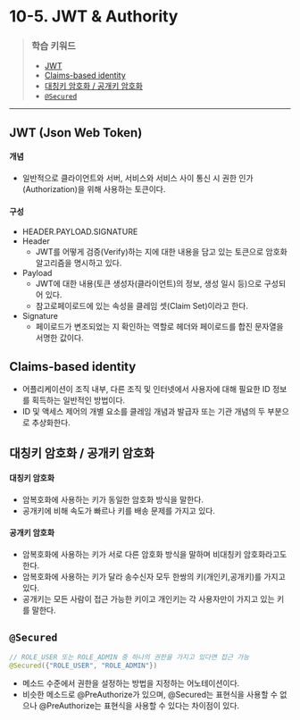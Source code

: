 # 10-5. JWT & Authority

> ### 학습 키워드
>
> * [JWT](10-5.-jwt-and-authority.md#jwt-json-web-token)
> * [Claims-based identity](10-5.-jwt-and-authority.md#claims-based-identity)
> * [대칭키 암호화 / 공개키 암호화](10-5.-jwt-and-authority.md#undefined-3)
> * [`@Secured`](10-5.-jwt-and-authority.md#secured)

***

## JWT (Json Web Token)

#### 개념

* 일반적으로 클라이언트와 서버, 서비스와 서비스 사이 통신 시 권한 인가(Authorization)을 위해 사용하는 토큰이다.

#### 구성

* HEADER.PAYLOAD.SIGNATURE
* Header
  * JWT를 어떻게 검증(Verify)하는 지에 대한 내용을 담고 있는 토큰으로 암호화 알고리즘을 명시하고 있다.
* Payload
  * JWT에 대한 내용(토큰 생성자(클라이언트)의 정보, 생성 일시 등)으로 구성되어 있다.
  * 참고로페이로드에 있는 속성을 클레임 셋(Claim Set)이라고 한다.
* Signature
  * 페이로드가 변조되었는 지 확인하는 역할로 헤더와 페이로드를 합진 문자열을 서명한 값이다.

## Claims-based identity

* 어플리케이션이 조직 내부, 다른 조직 및 인터넷에서 사용자에 대해 필요한 ID 정보를 획득하는 일반적인 방법이다.
* ID 및 액세스 제어의 개별 요소를 클레임 개념과 발급자 또는 기관 개념의 두 부분으로 추상화한다.

## 대칭키 암호화 / 공개키 암호화

#### 대칭키 암호화

* 암복호화에 사용하는 키가 동일한 암호화 방식을 말한다.
* 공개키에 비해 속도가 빠르나 키를 배송 문제를 가지고 있다.

#### 공개키 암호화

* 암복호화에 사용하는 키가 서로 다른 암호화 방식을 말하며 비대칭키 암호화라고도 한다.
* 암복호화에 사용하는 키가 달라 송수신자 모두 한쌍의 키(개인키,공개키)를 가지고 있다.
* 공개키는 모든 사람이 접근 가능한 키이고 개인키는 각 사용자만이 가지고 있는 키를 말한다.

## `@Secured`

```java
// ROLE_USER 또는 ROLE_ADMIN 중 하나의 권한을 가지고 있다면 접근 가능
@Secured({"ROLE_USER", "ROLE_ADMIN"})
```

* 메소드 수준에서 권한을 설정하는 방법을 지정하는 어노테이션이다.
* 비슷한 메소드로 @PreAuthorize가 있으며, @Secured는 표현식을 사용할 수 없으나 @PreAuthorize는 표현식을 사용할 수 있다는 차이점이 있다.
